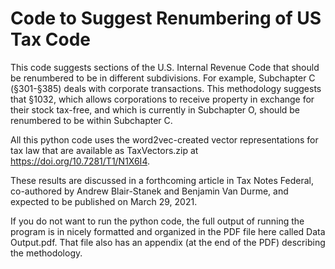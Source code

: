 # Code to Suggest Renumbering of US Tax Code

This code suggests sections of the U.S. Internal Revenue Code that should be renumbered to be in different subdivisions.  For example, Subchapter C (§301-§385) deals with corporate transactions.  This methodology suggests that §1032, which allows corporations to receive property in exchange for their stock tax-free, and which is currently in Subchapter O, should be renumbered to be within Subchapter C.  

All this python code uses the word2vec-created vector representations for tax law that are available as TaxVectors.zip at https://doi.org/10.7281/T1/N1X6I4.  

These results are discussed in a forthcoming article in Tax Notes Federal, co-authored by Andrew Blair-Stanek and Benjamin Van Durme, and expected to be published on March 29, 2021. 

If you do not want to run the python code, the full output of running the program is in nicely formatted and organized in the PDF file here called Data Output.pdf.  That file also has an appendix (at the end of the PDF) describing the methodology.  
